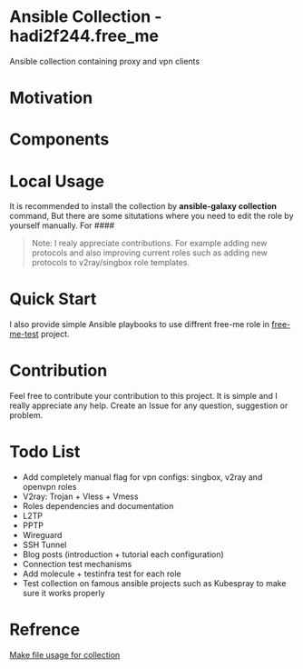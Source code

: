 # Ansible Collection - hadi2f244.free_me

Ansible collection containing proxy and vpn clients

# Motivation

# Components

# Local Usage
It is recommended to install the collection by **ansible-galaxy collection** command, But there are some situtations where you need to edit the role by yourself manually. For ####


> Note: I realy appreciate contributions. For example adding new protocols and also improving current roles such as adding new protocols to v2ray/singbox role templates.

# Quick Start

I also provide simple Ansible playbooks to use diffrent free-me role in [free-me-test](https://github.com/hadi2f244/free-me-test) project.
# Contribution
Feel free to contribute your contribution to this project. It is simple and I really appreciate any help. Create an Issue for any question, suggestion or problem.

# Todo List
+ Add completely manual flag for vpn configs: singbox, v2ray and openvpn roles
+ V2ray: Trojan + Vless + Vmess
+ Roles dependencies and documentation
+ L2TP
+ PPTP
+ Wireguard
+ SSH Tunnel
+ Blog posts (introduction + tutorial each configuration)
+ Connection test mechanisms
+ Add molecule + testinfra test for each role
+ Test collection on famous ansible projects such as Kubespray to make sure it works properly



# Refrence
[Make file usage for collection](https://github.com/andreygubarev/ansible-proxy/blob/main/Makefile)